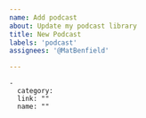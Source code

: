 ```yaml
---
name: Add podcast
about: Update my podcast library
title: New Podcast
labels: 'podcast'
assignees: '@MatBenfield'

---
```


```
-
  category:
  link: ""
  name: ""
```